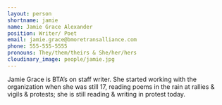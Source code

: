 ```yaml
---
layout: person
shortname: jamie
name: Jamie Grace Alexander
position: Writer/ Poet
email: jamie.grace@bmoretransalliance.com
phone: 555-555-5555
pronouns: They/them/theirs & She/her/hers
cloudinary_image: people/jamie.jpg
---
```

Jamie Grace is BTA’s on staff writer. She started working with the organization when she was still 17, reading poems in the rain at rallies & vigils & protests; she is still reading & writing in protest today.
